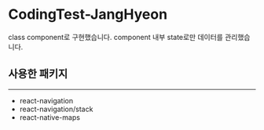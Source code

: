 # CodingTest-JangHyeon
class component로 구현했습니다. component 내부 state로만 데이터를 관리했습니다.
## 사용한 패키지
* * *
- react-navigation
- react-navigation/stack
- react-native-maps